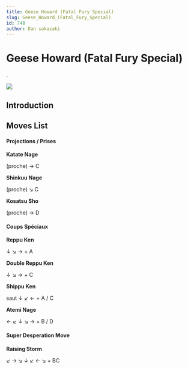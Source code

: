 ```yaml
---
title: Geese Howard (Fatal Fury Special)
slug: Geese_Howard_(Fatal_Fury_Special)
id: 748
author: Dan sakazaki
---
```


# Geese Howard (Fatal Fury Special)

.

![](/images/Ffspgeese.PNG)  

## Introduction

## Moves List

#### Projections / Prises

**Katate Nage**

(proche) → C

**Shinkuu Nage**

(proche) ↘ C

**Kosatsu Sho**

(proche) → D

#### Coups Spéciaux

**Reppu Ken**

↓ ↘ → + A

**Double Reppu Ken**

↓ ↘ → + C

**Shippu Ken**

saut ↓ ↙ ← + A / C

**Atemi Nage**

← ↙ ↓ ↘ → + B / D

#### Super Desperation Move

**Raising Storm**

↙ → ↘ ↓ ↙ ← ↘ + BC
